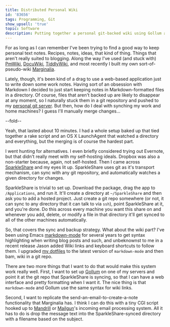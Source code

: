 ```yaml
---
title: Distributed Personal Wiki
id: '83656'
tags: Programming, Git
show_upsell: 'true'
topic: Software
description: Putting together a personal git-backed wiki using Gollum and SparkleShare.
---
```


For as long as I can remember I've been trying to find a good way to keep personal text notes. Recipes, notes, ideas, that kind of thing. Things that aren't really suited to blogging. Along the way I've used (and stuck with) [PmWiki][], [DocuWiki][], [TiddlyWiki][], and most recently I built my own sort-of-pseudo-wiki [Marginalia][].

Lately, though, it's been kind of a drag to use a web-based application just to write down some work notes. Having sort of an obsession with Markdown I decided to just start keeping notes in Markdown-formatted files in a directory. Of course, files that aren't backed up are likely to disappear at any moment, so I naturally stuck them in a git repository and pushed to my [personal git server][]. But then, how do I deal with synching my work and home machines? I guess I'll manually merge changes...


[PmWiki]:     http://www.pmwiki.org
[Docuwiki]:   https://www.dokuwiki.org/dokuwiki
[TiddlyWiki]: http://tiddlywiki.com
[Marginalia]: https://www.marginalia.com
[personal git server]: /hosting-private-git-repositories-with-gitolite
[SparkleShare]: http://sparkleshare.org
[markdown-mode]: http://jblevins.org/projects/markdown-mode/
[my dotfiles]: /task-oriented-dotfiles
[Gollum]: https://github.com/gollum/gollum
[Mandrill]: http://mandrill.com
[Mailgun]: http://www.mailgun.com

--fold--

Yeah, that lasted about 10 minutes. I had a whole setup baked up that tied together a rake script and an OS X LaunchAgent that watched a directory and everything, but the merging is of course the hardest part.

I went hunting for alternatives. I even briefly considered trying out Evernote, but that didn't really meet with my self-hosting ideals. Dropbox was also a non-starter because, again, not self-hosted. Then I came across [SparkleShare][] and my eyes lit up. SparkleShare uses git as it's transport mechanism, can sync with any git repository, and automatically watches a given directory for changes.

SparkleShare is trivial to set up. Download the package, drag the app to `/Applications`, and run it. It'll create a directory at `~/SparkleShare` and then ask you to add a hosted project. Just create a git repo somewhere (or not, it can sync to any directory that it can talk to via `ssh`), point SparkleShare at it, and you're done. Do this across every machine you want this share on and whenever you add, delete, or modify a file in that directory it'll get synced to all of the other machines automatically.

So, that covers the sync and backup strategy. What about the wiki part? I've been using Emacs [markdown-mode][] for several years to get syntax highlighting when writing blog posts and such, and unbeknownst to me in a recent release Jason added Wiki links and keyboard shortcuts to follow them. I upgraded [my dotfiles][] to the latest version of `markdown-mode` and then bam, wiki in a git repo.

There are two more things that I want to do that would make this system work really well. First, I want to set up [Gollum][] on one of my servers and point it at the git repo that SparkleShare is syncing, so that I can have a web interface and pretty formatting when I want it. The nice thing is that `markdown-mode` and Gollum use the same syntax for wiki links.

Second, I want to replicate the send-an-email-to-create-a-note functionality that Marginalia has. I think I can do this with a tiny CGI script hooked up to [Mandrill][] or [Mailgun][]'s incoming email processing system. All it has to do is drop the message text into the SparkleShare-synced directory with a filename based on the subject.
